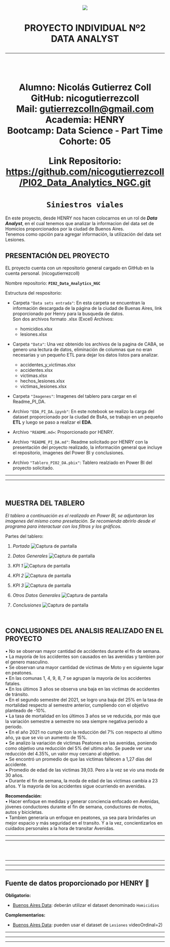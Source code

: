 <p align='center'>
<img src ="https://d31uz8lwfmyn8g.cloudfront.net/Assets/logo-henry-white-lg.png">
<p>

<h1 align='center'>
 <b>PROYECTO INDIVIDUAL Nº2</b> <br>
 <b>DATA ANALYST</b> <br>

----
<br>

 Alumno: Nicolás Gutierrez Coll <br>
 GitHub: nicogutierrezcoll <br>
 Mail: gutierrezcolln@gmail.com <br>
 Academia: HENRY <br>
 Bootcamp: Data Science - Part Time <br>
 Cohorte: 05 <br>

Link Repositorio: https://github.com/nicogutierrezcoll/PI02_Data_Analytics_NGC.git

</h1>
 
# <h1 align="center">**`Siniestros viales`**</h1>

En este proyecto, desde HENRY nos hacen colocarnos en un rol de ***Data Analyst***, en el cual tenemos que analizar la informacion del data set de Homicios proporcionados por la ciudad de Buenos Aires. <br>
Tenemos como opción para agregar información, la utilización del data set Lesiones.

**PRESENTACIÓN DEL PROYECTO**
----
EL proyecto cuenta con un repositorio general cargado en GitHub en la cuenta personal. (nicogutierrezcoll)

Nombre repositorio: **`PI02_Data_Analytics_NGC`**

Estructura del respositorio:
- Carpeta `"Data sets entrada"`: En esta carpeta se encuentran la información descargada de la página de la ciudad de Buenas Aires, link proporcionado por Henry para la busqueda de datos. <br> 
Son dos archivos formato .xlsx (Excel)
    Archivos:
    - homicidios.xlsx
    - lesiones.xlsx

- Carpeta `"Data"`: Una vez obtenido los archivos de la pagina de CABA, se genero una lectura de datos, eliminación de columnas que no eran necesarias y un pequeño ETL para dejar los datos listos para analizar. <br>
    - accidentes_y_victimas.xlsx
    - accidentes.xlsx
    - victimas.xlsx
    - hechos_lesiones.xlsx
    - victimas_lesiones.xlsx

- Carpeta `"Imagenes"`: Imagenes del tablero para cargar en el Readme_PI_DA.

- Archivo `"EDA_PI_DA.ipynb"`: En este notebook se realizo la carga del dataset proporcionado por la ciudad de BsAs, se trabajo en un pequeño **ETL** y luego se paso a realizar el **EDA**.

- Archivo `"README.md=`: Proporcionado por HENRY.

- Archivo `"README_PI_DA.md"`: Readme solicitado por HENRY con la presentación del proyecto realizado, la información general que incluye el repositorio, imagenes del Power BI y conclusiones.

- Archivo `"Tablero_PI02_DA.pbix"`: Tablero realziado en Power BI del proyecto solicitado.
---
--- 
<br>

**MUESTRA DEL TABLERO**
----
*El tablero a continuación es el realizado en Power BI, se adjuntaran las imagenes del mismo como presetación. Se recomienda abrirlo desde el programa para interactuar con los filtros y los gráficos.* <br>

Partes del tablero: <br>
1) *Portada*
![Captura de pantalla](./imagenes/captura1.png)

2) *Datos Generales*
![Captura de pantalla](./imagenes/captura2.png)

3) *KPI 1*
![Captura de pantalla](./imagenes/captura3.png)

4) *KPI 2*
![Captura de pantalla](./imagenes/captura4.png)

5) *KPI 3*
![Captura de pantalla](./imagenes/captura5.png)

6) *Otros Datos Generales*
![Captura de pantalla](./imagenes/captura6.png)

7) *Conclusiones*
![Captura de pantalla](./imagenes/captura7.png)

<br>

**CONCLUSIONES DEL ANALSIS REALIZADO EN EL PROYECTO**
---

•	No se observan mayor cantidad de accidentes durante el fin de semana. <br>
•	La mayoría de los accidentes son causados en las avenidas y tambien por el genero masculino. <br>
•	Se observan una mayor cantidad de victimas de Moto y en siguiente lugar en peatones. <br>
•	En las comunas 1, 4, 9, 8, 7 se agrupan la mayoría de los accidentes fatales. <br>
•	En los últimos 3 años se observa una baja en las victimas de accidentes de tránsito. <br>
•	En el segundo semestre del 2021, se logro una baja del 25% en la tasa de mortalidad respecto al semestre anterior, cumpliendo con el objetivo planteado de -10%. <br>
•	La tasa de mortalidad en los últimos 3 años se ve reducida, por más que la variación semestre a semestre no sea siempre negativa periodo a periodo. <br>
•	En el año 2021 no cumple con la reducción del 7% con respecto al ultimo año, ya que se vio un aumento de 15%. <br>
•	Se analizo la variación de victimas Peatones en las avenidas, poniendo como objetivo una reducción del 5% del ultimo año. Se puede ver una reducción del 4.35%, un valor muy cercano al objetivo. <br>
•	Se encontró un promedio de que las victimas fallecen a 1,27 días del accidente. <br>
•	Promedio de edad de las victimas 39,03. Pero a la vez se vio una moda de 30 años. <br>
•	Durante el fin de semana, la moda de edad de las victimas cambia a 23 años. Y la mayoría de los accidentes sigue ocurriendo en avenidas. <br>

**Recomendación:** <br>
•	Hacer enfoque en medidas y generar conciencia enfocado en Avenidas, jóvenes conductores durante el fin de semana, conductores de motos, autos y bicicletas. <br>
•	Tambien generaría un enfoque en peatones, ya sea para brindarles un mejor espacio y más seguridad en el transito. Y a la vez, concientizarlos en cuidados personales a la hora de transitar Avenidas. <br>

---
---

<br>
<br>

---
---
---
## Fuente de datos proporcionado por HENRY 🚀 <br>

**Obligatorio:**

- [Buenos Aires Data](https://data.buenosaires.gob.ar/dataset/victimas-siniestros-viales): deberán utilizar el dataset denominado `Homicidios`

**Complementarios:**
- [Buenos Aires Data](https://data.buenosaires.gob.ar/dataset/victimas-siniestros-viales): pueden usar el dataset de `Lesiones`
videoOrdinal=2)
----
----
----

<br>
<br>